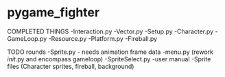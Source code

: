 # pygame_fighter


COMPLETED THINGS
-Interaction.py 
-Vector.py
-Setup.py
-Character.py
-GameLoop.py
-Resource.py
-Platform.py
-Fireball.py

TODO
rounds
 -Sprite.py - needs animation frame data
 -menu.py (rework _init_.py and encompass gameloop)
-SpriteSelect.py
-user manual
-Sprite files (Character sprites, fireball, background)
